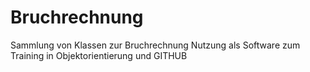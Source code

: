 # Bruchrechnung
Sammlung von Klassen zur Bruchrechnung
Nutzung als Software zum Training in Objektorientierung und GITHUB
